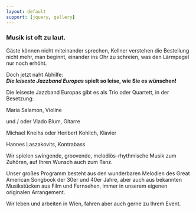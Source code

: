 ```yaml
---
layout: default
support: [jquery, gallery]
---
```




### Musik ist oft zu laut.

Gäste können nicht miteinander sprechen, Kellner verstehen die Bestellung nicht mehr, man beginnt, einander ins Ohr zu schreien, was den Lärmpegel nur noch erhöht.

Doch jetzt naht Abhilfe:  
**_Die leiseste Jazzband Europas_ spielt so leise, wie Sie es wünschen!**


Die leiseste Jazzband Europas gibt es als Trio oder Quartett, in der Besetzung: 

Maria Salamon, Violine

und / oder Vlado Blum, Gitarre

Michael Kneihs oder Heribert Kohlich, Klavier

Hannes Laszakovits, Kontrabass

Wir spielen swingende, groovende, melodiös-rhythmische Musik zum Zuhören, auf Ihren Wunsch auch zum Tanz.

Unser großes Programm besteht aus den wunderbaren Melodien des Great American Songbook der 30er und 40er Jahre, aber auch aus bekannten Musikstücken aus Film und Fernsehen, immer in unserem eigenen originalen Arrangement.

Wir leben und arbeiten in Wien, fahren aber auch gerne zu Ihrem Event.
